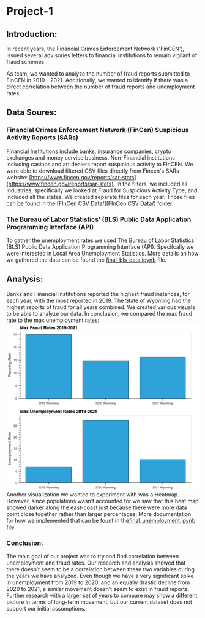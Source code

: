 # Project-1
## Introduction:
In recent years, the Financial Crimes Enforcement Network ('FinCEN'), issued several advisories letters to financial institutions to remain vigilant of fraud schemes. 

As team, we wanted to analyze the number of fraud reports submitted to FinCEN in 2019 - 2021. Additionally, we wanted to identify if there was a direct correlation between the number of fraud reports and unemployment rates. 

## Data Soures:
### Financial Crimes Enforcement Network (FinCen) Suspicious Activity Reports (SARs)
Financial Institutions include banks, insurance companies, crypto exchanges and money service business. Non-Financial institutions including casinos and art dealers report suspicious activity to FinCEN. We were able to download filtered CSV files dircetly from Fincen's SARs website: [https://www.fincen.gov/reports/sar-stats](https://www.fincen.gov/reports/sar-stats). In the filters, we included all Industries, specifically we looked at Fraud for Suspicious Activity Type, and included all the states. We created separate files for each year. Those files can be found in the [FInCen CSV Data/](FInCen CSV Data/) folder.

### The Bureau of Labor Statistics' (BLS) Public Data Application Programming Interface (API)
To gather the unemployment rates we used The Bureau of Labor Statistics' (BLS) Public Data Application Programming Interface (API). Specifcally we were interested in Local Area Unemployment Statistics. More details an how we gathered the data can be found the [final_bls_data.ipynb](final_bls_data.ipynb) file.

## Analysis:
Banks and Financial Institutions reported the highest fraud instances, for each year, with the most reported in 2019. The State of  Wyoming had the highest reports of fraud for all years combined. We created various visuals to be able to analyze our data. In conclusion, we compared the max fraud rate to the max unemployment rates: ![Max fraud](Images/maxfraud.png) <br> ![Max Unemployment](Images/MaxUnemployment.png)  <br> Another visualization we wanted to experiment with was a Heatmap. However, since populations wasn't accounted for we saw that this heat map showed darker along the east-coast just because there were more data point close together rather than larger percentages. More documentation for how we implemented that can be founf in the[final_unemployment.ipynb](final_unemployment.ipynb) file

### Conclusion:
The main goal of our project was to try and find correlation between unemployment and fraud rates. Our research and analysis showed that there doesn’t seem to be a correlation between these two variables during the years we have analyzed. Even though we have a very significant spike in unemployment from 2019 to 2020, and an equally drastic decline from 2020 to 2021, a similar movement doesn’t seem to exist in fraud reports. Further research with a larger set of years to compare may show a different picture in terms of long-term movement, but our current dataset does not support our initial assumptions.


